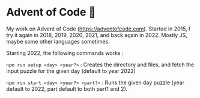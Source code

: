 # Advent of Code 🎄

My work on Advent of Code (https://adventofcode.com). Started in 2015, I try it again in 2018, 2019, 2020, 2021, and back again in 2022.
Mostly JS, maybe some other languages sometimes.

Starting 2022, the following commands works :

``npm run setup <day> <year?>`` : Creates the directory and files, and fetch the input puzzle for the given day (default to year 2022)

``npm run start <day> <year?> <part?>`` : Runs the given day puzzle (year default to 2022, part default to both part1 and 2).
